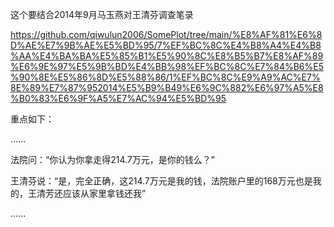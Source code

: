 这个要结合2014年9月马玉燕对王清芬调查笔录

https://github.com/qiwulun2006/SomePlot/tree/main/%E8%AF%81%E6%8D%AE%E7%9B%AE%E5%BD%95/7%EF%BC%8C%E4%B8%A4%E4%B8%AA%E4%BA%BA%E5%85%B1%E5%90%8C%E8%B5%B7%E8%AF%89%E6%9E%97%E5%9B%BD%E4%BB%98%EF%BC%8C%E7%84%B6%E5%90%8E%E5%86%8D%E5%88%86/1%EF%BC%8C%E9%A9%AC%E7%8E%89%E7%87%952014%E5%B9%B49%E6%9C%882%E6%97%A5%E8%B0%83%E6%9F%A5%E7%AC%94%E5%BD%95

重点如下：

......

法院问：“你认为你拿走得214.7万元，是你的钱么？”

王清芬说：“是，完全正确，这214.7万元是我的钱，法院账户里的168万元也是我的，王清芳还应该从家里拿钱还我”

......
